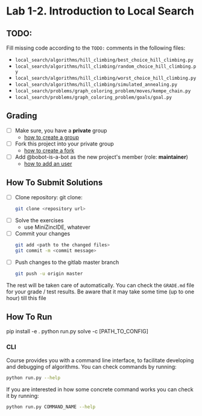 # Lab 1-2. Introduction to Local Search

## TODO:

Fill missing code according to the `TODO:` comments in the following files:
- `local_search/algorithms/hill_climbing/best_choice_hill_climbing.py`
- `local_search/algorithms/hill_climbing/random_choice_hill_climbing.py`
- `local_search/algorithms/hill_climbing/worst_choice_hill_climbing.py`
- `local_search/algorithms/hill_climbing/simulated_annealing.py`
- `local_search/problems/graph_coloring_problem/moves/kempe_chain.py`
- `local_search/problems/graph_coloring_problem/goals/goal.py`

## Grading

* [ ] Make sure, you have a **private** group
  * [how to create a group](https://docs.gitlab.com/ee/user/group/#create-a-group)
* [ ] Fork this project into your private group
  * [how to create a fork](https://docs.gitlab.com/ee/user/project/repository/forking_workflow.html#creating-a-fork)
* [ ] Add @bobot-is-a-bot as the new project's member (role: **maintainer**)
  * [how to add an user](https://docs.gitlab.com/ee/user/project/members/index.html#add-a-user)

## How To Submit Solutions

* [ ] Clone repository: git clone:
    ```bash
    git clone <repository url>
    ```
* [ ] Solve the exercises
    * use MiniZincIDE, whatever
* [ ] Commit your changes
    ```bash
    git add <path to the changed files>
    git commit -m <commit message>
    ```
* [ ] Push changes to the gitlab master branch
    ```bash
    git push -u origin master
    ```

The rest will be taken care of automatically. You can check the `GRADE.md` file for your grade / test results. Be aware that it may take some time (up to one hour) till this file

## How To Run

pip install -e .
python run.py solve -c [PATH_TO_CONFIG]

### CLI 

Course provides you with a command line interface, to facilitate developing and debugging of algorithms.
You can check commands by running:

```bash
python run.py --help
```

If you are interested in how some concrete command works you can check it by running:

```bash
python run.py COMMAND_NAME --help
```
